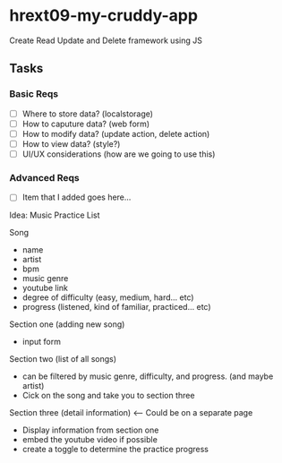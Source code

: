 # hrext09-my-cruddy-app
Create Read Update and Delete framework using JS

 ## Tasks

 ### Basic Reqs
- [ ] Where to store data? (localstorage)
- [ ] How to caputure data? (web form)
- [ ] How to modify data? (update action, delete action)
- [ ] How to view data? (style?)
- [ ] UI/UX considerations (how are we going to use this)

 ### Advanced Reqs
- [ ] Item that I added goes here...

Idea: Music Practice List

Song
  - name
  - artist
  - bpm
  - music genre
  - youtube link 
  - degree of difficulty (easy, medium, hard... etc)
  - progress (listened, kind of familiar, practiced... etc)


Section one (adding new song)
  - input form

Section two (list of all songs)
  - can be filtered by music genre, difficulty, and progress. (and maybe artist)
  - Cick on the song and take you to section three

Section three (detail information) <-- Could be on a separate page
  - Display information from section one
  - embed the youtube video if possible
  - create a toggle to determine the practice progress